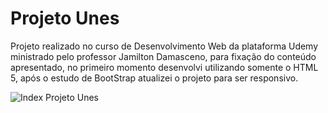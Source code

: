 # Projeto Unes
Projeto realizado no curso de Desenvolvimento Web da plataforma Udemy ministrado pelo professor Jamilton Damasceno, para fixação do conteúdo apresentado, no primeiro momento desenvolvi utilizando somente o HTML 5, após o estudo de BootStrap atualizei o projeto para ser responsivo.

![Index Projeto Unes](https://imgur.com/zMmgzit)
